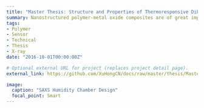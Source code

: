 ```yaml
---
title: "Master Thesis: Structure and Properties of Thermoresponsive Diblock Copolymers Embedded with Metal Oxide Nanoparticles"
summary: Nanostructured polymer-metal oxide composites are of great importance due to its highlight applications in sensors, optics, catalysts and drug delivery.
tags:
- Polymer
- Sensor
- Technical
- Thesis
- X-ray
date: "2016-10-01T00:00:00Z"

# Optional external URL for project (replaces project detail page).
external_link: https://github.com/XuHongCN/docs/raw/master/thesis/Master_Thesis_LMU_TUM_Xu_Hong.pdf

image:
  caption: "SAXS Humidity Chamber Design"
  focal_point: Smart
---
```

